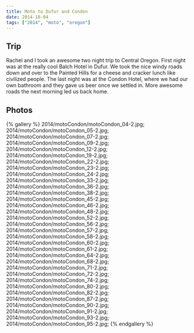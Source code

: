 ```yaml
---
title: Moto to Dufur and Condon
date: 2014-10-04
tags: ["2014", "moto", "oregon"]
---
```


<h2>Trip</h2>
Rachel and I took an awesome two night trip to Central Oregon.  First night was at the really cool Balch Hotel in Dufur.  We took the nice windy roads down and over to the Painted Hills for a cheese and cracker lunch like civilized people.  The last night was at the Condon Hotel, where we had our own bathroom and they gave us beer once we settled in. More awesome roads the next morning led us back home.

<h2>Photos</h2>

{% gallery %}
2014/motoCondon/motoCondon_04-2.jpg;
2014/motoCondon/motoCondon_05-2.jpg;
2014/motoCondon/motoCondon_07-2.jpg;
2014/motoCondon/motoCondon_09-2.jpg;
2014/motoCondon/motoCondon_12-2.jpg;
2014/motoCondon/motoCondon_19-2.jpg;
2014/motoCondon/motoCondon_22-2.jpg;
2014/motoCondon/motoCondon_23-2.jpg;
2014/motoCondon/motoCondon_24-2.jpg;
2014/motoCondon/motoCondon_33-2.jpg;
2014/motoCondon/motoCondon_36-2.jpg;
2014/motoCondon/motoCondon_38-2.jpg;
2014/motoCondon/motoCondon_45-2.jpg;
2014/motoCondon/motoCondon_46-2.jpg;
2014/motoCondon/motoCondon_48-2.jpg;
2014/motoCondon/motoCondon_52-2.jpg;
2014/motoCondon/motoCondon_56-2.jpg;
2014/motoCondon/motoCondon_57-2.jpg;
2014/motoCondon/motoCondon_58-2.jpg;
2014/motoCondon/motoCondon_60-2.jpg;
2014/motoCondon/motoCondon_61-2.jpg;
2014/motoCondon/motoCondon_64-2.jpg;
2014/motoCondon/motoCondon_68-2.jpg;
2014/motoCondon/motoCondon_71-2.jpg;
2014/motoCondon/motoCondon_72-2.jpg;
2014/motoCondon/motoCondon_74-2.jpg;
2014/motoCondon/motoCondon_80-2.jpg;
2014/motoCondon/motoCondon_82-2.jpg;
2014/motoCondon/motoCondon_87-2.jpg;
2014/motoCondon/motoCondon_90-2.jpg;
2014/motoCondon/motoCondon_91-2.jpg;
2014/motoCondon/motoCondon_93-2.jpg;
2014/motoCondon/motoCondon_95-2.jpg;
{% endgallery %}
